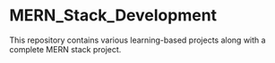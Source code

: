 # MERN_Stack_Development
This repository contains various learning-based projects along with a complete MERN stack project.
